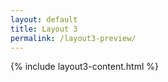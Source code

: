 ```yaml
---
layout: default
title: Layout 3 
permalink: /layout3-preview/
---
```


{% include layout3-content.html %}

